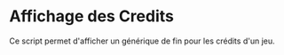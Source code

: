 # Affichage des Credits

Ce script permet d'afficher un générique de fin pour les crédits d'un jeu.
